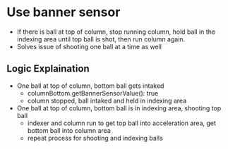 # Use banner sensor
* If there is ball at top of column, stop running column, hold ball in the indexing area until top ball is shot, then run column again.
* Solves issue of shooting one ball at a time as well

## Logic Explaination
* One ball at top of column, bottom ball gets intaked
    * columnBottom.getBannerSensorValue(): true
    * column stopped, ball intaked and held in indexing area
* One ball at top of column, bottom ball is in indexing area, shooting top ball
    * indexer and column run to get top ball into acceleration area, get bottom ball into column area
    * repeat process for shooting and indexing balls
    